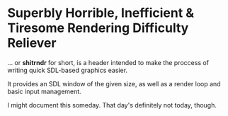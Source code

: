 # Superbly Horrible, Inefficient & Tiresome Rendering Difficulty Reliever
... or **shitrndr** for short, is a header intended to make the proccess of writing quick SDL-based graphics easier.

It provides an SDL window of the given size, as well as a render loop and basic input management.


I might document this someday. That day's definitely not today, though.
